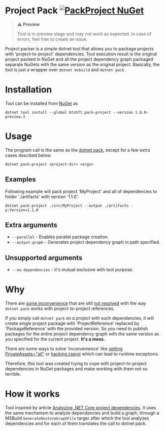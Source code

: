 # Project Pack [![PackProject NuGet](https://img.shields.io/nuget/vpre/btshft.pack-project)](https://www.nuget.org/packages/btshft.pack-project/)

> **⚠️ Preview**
> 
> Tool is in preview stage and may not work as expected. In case of errors, feel free to create an issue.

Project packer is a simple dotnet tool that allows you to package projects with 'project-to-project' dependencies. 
Tool execution result is the original project packed in NuGet and all the project dependency graph packaged separate NuGets with the same version as the original project.
Basically, the tool is just a wrapper over `dotnet msbuild` and `dotnet pack`.

# Installation
Tool can be installed from [NuGet](https://www.nuget.org/packages/btshft.pack-project/) as
```
dotnet tool install --global btshft.pack-project --version 1.0.0-preview.3
```

# Usage

The program call is the same as the [dotnet pack](https://docs.microsoft.com/en-us/dotnet/core/tools/dotnet-pack), except for a few extra cases descibed below. 

```
dotnet pack-project <project-dir> <args>
```

## Examples

Following example will pack project 'MyProject' and all of dependencies to folder './artifacts' with version '1.1.0'.
```
dotnet pack-project ./src/MyProject --output ./artifacts -p:Version=1.1.0
```

## Extra arguments
* `--parallel` - Enables parallel package creation.
* `--output-graph` - Generates project dependency graph in path specified.

## Unsupported arguments
* `--no-dependencies` - it's mutual exclusive with tool purpose.

# Why
There are [some inconvenience](https://github.com/dotnet/sdk/issues/6688) that are still [not resolved](https://github.com/NuGet/Home/issues/3891) with the way `dotnet pack` works with project-to-project references. 

If you simply call `dotnet pack` on a project with such dependencies, 
it will create single project package with 'ProjectReference' replaced by 'PackageReference' with the provided version. 
So you need to publish packages for the entire project dependency graph with the same version as you specified for the current project. **It's a mess.** 

There are some ways to solve 'inconvenience' like [setting PrivateAssets="all"](https://www.jacobmohl.dk/til/use-project-to-project-references-in-nuget/) or [hacking csproj](https://github.com/dotnet/sdk/issues/6688#issuecomment-333318028) which can lead to runtime exceptions.

Therefore, this tool was created trying to cope with project-to-project dependencies in NuGet packages and make working with them not so terrible.

# How it works
Tool inspired by article [Analyzing .NET Core project dependencies](https://www.jerriepelser.com/blog/analyze-dotnet-project-dependencies-part-1/). It uses the same mechanism to analyze dependencies and build a graph, through a MSBuild `GenerateRestoreGraphFile` targer after which the tool analyzes dependencies and for each of them translates the call to dotnet pack.
